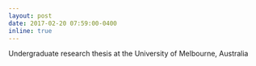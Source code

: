 ```yaml
---
layout: post
date: 2017-02-20 07:59:00-0400
inline: true
---
```


Undergraduate research thesis at the University of Melbourne, Australia